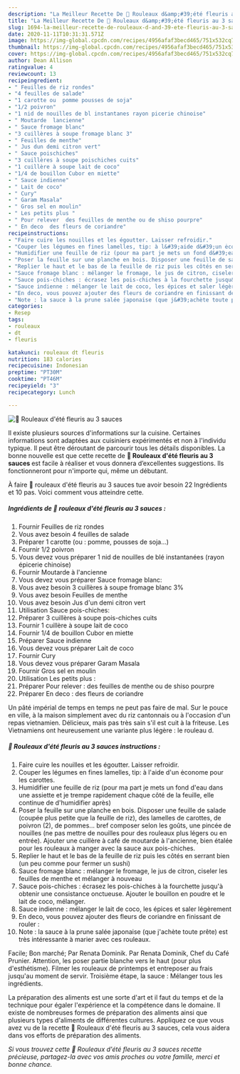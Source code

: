 ```yaml
---
description: "La Meilleur Recette De 💮 Rouleaux d&amp;#39;été fleuris au 3 sauces"
title: "La Meilleur Recette De 💮 Rouleaux d&amp;#39;été fleuris au 3 sauces"
slug: 1694-la-meilleur-recette-de-rouleaux-d-and-39-ete-fleuris-au-3-sauces
date: 2020-11-11T10:31:31.571Z
image: https://img-global.cpcdn.com/recipes/4956afaf3becd465/751x532cq70/💮-rouleaux-dete-fleuris-au-3-sauces-photo-principale-de-la-recette.jpg
thumbnail: https://img-global.cpcdn.com/recipes/4956afaf3becd465/751x532cq70/💮-rouleaux-dete-fleuris-au-3-sauces-photo-principale-de-la-recette.jpg
cover: https://img-global.cpcdn.com/recipes/4956afaf3becd465/751x532cq70/💮-rouleaux-dete-fleuris-au-3-sauces-photo-principale-de-la-recette.jpg
author: Dean Allison
ratingvalue: 4
reviewcount: 13
recipeingredient:
- " Feuilles de riz rondes"
- "4 feuilles de salade"
- "1 carotte ou  pomme pousses de soja"
- "1/2 poivron"
- "1 nid de nouilles de bl instantanes rayon picerie chinoise"
- " Moutarde  lancienne"
- " Sauce fromage blanc"
- "3 cuillères à soupe fromage blanc 3"
- " Feuilles de menthe"
- " Jus dun demi citron vert"
- " Sauce poischiches"
- "3 cuillères à soupe poischiches cuits"
- "1 cuillère à soupe lait de coco"
- "1/4 de bouillon Cubor en miette"
- " Sauce indienne"
- " Lait de coco"
- " Cury"
- " Garam Masala"
- " Gros sel en moulin"
- " Les petits plus "
- " Pour relever  des feuilles de menthe ou de shiso pourpre"
- " En deco  des fleurs de coriandre"
recipeinstructions:
- "Faire cuire les nouilles et les égoutter. Laisser refroidir."
- "Couper les légumes en fines lamelles, tip: à l&#39;aide d&#39;un ėconome pour les carottes."
- "Humidifier une feuille de riz (pour ma part je mets un fond d&#39;eau dans une assiette et je trempe rapidement chaque côté de la feuille, elle continue de d&#39;humidifier après)"
- "Poser la feuille sur une planche en bois. Disposer une feuille de salade (coupée plus petite que la feuille de riz), des lamelles de carottes, de poivron (2), de pommes... bref composer selon les goûts, une pincée de nouilles (ne pas mettre de nouilles pour des rouleaux plus légers ou en entrée). Ajouter une cuillère à café de moutarde à l&#39;ancienne, bien étalée pour les rouleaux à manger avec la sauce aux pois-chiches."
- "Replier le haut et le bas de la feuille de riz puis les côtés en serrant bien (un peu comme pour fermer un sushi)"
- "Sauce fromage blanc : mélanger le fromage, le jus de citron, ciseler les feuilles de menthe et mélanger à nouveau"
- "Sauce pois-chiches : écrasez les pois-chiches à la fourchette jusqu&#39;à obtenir une consistance onctueuse. Ajouter le bouillon en poudre et le lait de coco, mélanger."
- "Sauce indienne : mélanger le lait de coco, les épices et saler légèrement"
- "En deco, vous pouvez ajouter des fleurs de coriandre en finissant de rouler :"
- "Note : la sauce à la prune salée japonaise (que j&#39;achète toute prête) est très intéressante à marier avec ces rouleaux."
categories:
- Resep
tags:
- rouleaux
- dt
- fleuris

katakunci: rouleaux dt fleuris 
nutrition: 183 calories
recipecuisine: Indonesian
preptime: "PT30M"
cooktime: "PT46M"
recipeyield: "3"
recipecategory: Lunch

---
```



![💮 Rouleaux d&#39;été fleuris au 3 sauces](https://img-global.cpcdn.com/recipes/4956afaf3becd465/751x532cq70/💮-rouleaux-dete-fleuris-au-3-sauces-photo-principale-de-la-recette.jpg)

Il existe plusieurs sources d'informations sur la cuisine. Certaines informations sont adaptées aux cuisiniers expérimentés et non à l'individu typique. Il peut être déroutant de parcourir tous les détails disponibles. La bonne nouvelle est que cette recette de <strong> 💮 Rouleaux d&#39;été fleuris au 3 sauces </strong> est facile à réaliser et vous donnera d’excellentes suggestions. Ils fonctionneront pour n'importe qui, même un débutant.

<!--inarticleads1-->

À faire 💮 rouleaux d&#39;été fleuris au 3 sauces tue avoir besoin 22 Ingrédients et 10 pas. Voici comment vous atteindre cette.

##### Ingrédients de 💮 rouleaux d&#39;été fleuris au 3 sauces :

1. Fournir  Feuilles de riz rondes
1. Vous avez besoin 4 feuilles de salade
1. Préparer 1 carotte (ou : pomme, pousses de soja...)
1. Fournir 1/2 poivron
1. Vous devez vous préparer 1 nid de nouilles de blé instantanées (rayon épicerie chinoise)
1. Fournir  Moutarde à l&#39;ancienne
1. Vous devez vous préparer  Sauce fromage blanc:
1. Vous avez besoin 3 cuillères à soupe fromage blanc 3%
1. Vous avez besoin  Feuilles de menthe
1. Vous avez besoin  Jus d&#39;un demi citron vert
1. Utilisation  Sauce pois-chiches:
1. Préparer 3 cuillères à soupe pois-chiches cuits
1. Fournir 1 cuillère à soupe lait de coco
1. Fournir 1/4 de bouillon Cubor en miette
1. Préparer  Sauce indienne
1. Vous devez vous préparer  Lait de coco
1. Fournir  Cury
1. Vous devez vous préparer  Garam Masala
1. Fournir  Gros sel en moulin
1. Utilisation  Les petits plus :
1. Préparer  Pour relever : des feuilles de menthe ou de shiso pourpre
1. Préparer  En deco : des fleurs de coriandre


Un pâté impérial de temps en temps ne peut pas faire de mal. Sur le pouce en ville, à la maison simplement avec du riz cantonnais ou à l&#39;occasion d&#39;un repas vietnamien. Délicieux, mais pas très sain s&#39;il est cuit à la friteuse. Les Vietnamiens ont heureusement une variante plus légère : le rouleau d. 

<!--inarticleads2-->

##### 💮 Rouleaux d&#39;été fleuris au 3 sauces instructions :

1. Faire cuire les nouilles et les égoutter. Laisser refroidir.
1. Couper les légumes en fines lamelles, tip: à l&#39;aide d&#39;un ėconome pour les carottes.
1. Humidifier une feuille de riz (pour ma part je mets un fond d&#39;eau dans une assiette et je trempe rapidement chaque côté de la feuille, elle continue de d&#39;humidifier après)
1. Poser la feuille sur une planche en bois. Disposer une feuille de salade (coupée plus petite que la feuille de riz), des lamelles de carottes, de poivron (2), de pommes... bref composer selon les goûts, une pincée de nouilles (ne pas mettre de nouilles pour des rouleaux plus légers ou en entrée). Ajouter une cuillère à café de moutarde à l&#39;ancienne, bien étalée pour les rouleaux à manger avec la sauce aux pois-chiches.
1. Replier le haut et le bas de la feuille de riz puis les côtés en serrant bien (un peu comme pour fermer un sushi)
1. Sauce fromage blanc : mélanger le fromage, le jus de citron, ciseler les feuilles de menthe et mélanger à nouveau
1. Sauce pois-chiches : écrasez les pois-chiches à la fourchette jusqu&#39;à obtenir une consistance onctueuse. Ajouter le bouillon en poudre et le lait de coco, mélanger.
1. Sauce indienne : mélanger le lait de coco, les épices et saler légèrement
1. En deco, vous pouvez ajouter des fleurs de coriandre en finissant de rouler :
1. Note : la sauce à la prune salée japonaise (que j&#39;achète toute prête) est très intéressante à marier avec ces rouleaux.


Facile; Bon marché; Par Renata Dominik. Par Renata Dominik, Chef du Café Prunier. Attention, les poser partie blanche vers le haut (pour plus d&#39;esthétisme). Filmer les rouleaux de printemps et entreposer au frais jusqu&#39;au moment de servir. Troisième étape, la sauce : Mélanger tous les ingrédients. 

<!--inarticleads1-->

<p>
La préparation des aliments est une sorte d'art et il faut du temps et de la technique pour égaler l'expérience et la compétence dans le domaine. Il existe de nombreuses formes de préparation des aliments ainsi que plusieurs types d'aliments de différentes cultures. Appliquez ce que vous avez vu de la recette 💮 Rouleaux d&#39;été fleuris au 3 sauces, cela vous aidera dans vos efforts de préparation des aliments.
</p>

<p>
<i>Si vous trouvez cette 💮 Rouleaux d&#39;été fleuris au 3 sauces recette précieuse, partagez-la avec vos amis proches ou votre famille, merci et bonne chance.</i>
</p>
